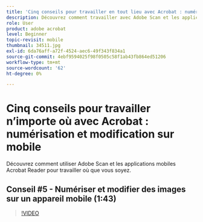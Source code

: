 ```yaml
---
title: 'Cinq conseils pour travailler en tout lieu avec Acrobat : numérisation et modification sur mobile'
description: Découvrez comment travailler avec Adobe Scan et les applications mobiles Acrobat Reader, où que vous soyez
role: User
product: adobe acrobat
level: Beginner
topic-revisit: mobile
thumbnail: 34511.jpg
exl-id: 6da76aff-a72f-4524-aec6-49f343f834a1
source-git-commit: 4ebf9594025f98f0505c58f1ab43fb864ed51206
workflow-type: tm+mt
source-wordcount: '62'
ht-degree: 0%

---
```


# Cinq conseils pour travailler n’importe où avec Acrobat : numérisation et modification sur mobile

Découvrez comment utiliser Adobe Scan et les applications mobiles Acrobat Reader pour travailler où que vous soyez.

## Conseil #5 - Numériser et modifier des images sur un appareil mobile (1:43)

>[!VIDEO](https://video.tv.adobe.com/v/34511?quality=12&learn=on&hidetitle=true)
